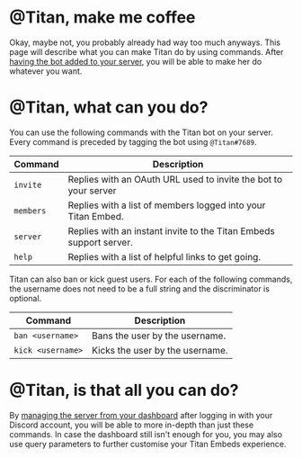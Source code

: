 # @Titan, make me coffee

Okay, maybe not, you probably already had way too much anyways. This page will describe what you can make Titan do by using commands. After [having the bot added to your server](https://discordapp.com/oauth2/authorize?&client_id=299403260031139840&scope=bot&permissions=641195117), you will be able to make her do whatever you want.

# @Titan, what can you do?

You can use the following commands with the Titan bot on your server. Every command is preceded by tagging the bot using ``@Titan#7689``.

Command | Description
--- | ---
``invite`` | Replies with an OAuth URL used to invite the bot to your server
``members`` | Replies with a list of members logged into your Titan Embed.
``server`` | Replies with an instant invite to the Titan Embeds support server.
``help`` | Replies with a list of helpful links to get going.

Titan can also ban or kick guest users. For each of the following commands, the username does not need to be a full string and the discriminator is optional.

Command | Description
--- | ---
``ban <username>`` | Bans the user by the username.
``kick <username>`` | Kicks the user by the username.

# @Titan, is that all you can do?

By [managing the server from your dashboard](https://titanembeds.com/user/dashboard) after logging in with your Discord account, you will be able to more in-depth than just these commands. In case the dashboard still isn't enough for you, you may also use query parameters to further customise your Titan Embeds experience.